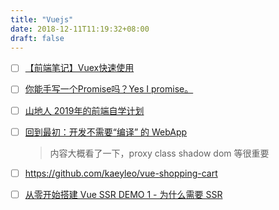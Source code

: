 ```yaml
---
title: "Vuejs"
date: 2018-12-11T11:19:32+08:00
draft: false
---
```



- [ ] [【前端笔记】Vuex快速使用](https://juejin.im/post/5c4541b16fb9a049a712203b)
- [ ] [你能手写一个Promise吗？Yes I promise。](https://juejin.im/post/5c41297cf265da613356d4ec)
- [ ] [山地人 2019年的前端自学计划](https://juejin.im/post/5c3e927a518825255d29772e)
- [ ] [回到最初：开发不需要“编译” 的 WebApp](https://juejin.im/post/5bdfaed0e51d4505086fa4cd)

	> 内容大概看了一下，proxy class shadow dom 等很重要

- [ ] https://github.com/kaeyleo/vue-shopping-cart
- [ ] [从零开始搭建 Vue SSR DEMO 1 - 为什么需要 SSR](https://www.njleonzhang.com/2018/07/27/vue-ssr-1.html)